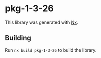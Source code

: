 # pkg-1-3-26

This library was generated with [Nx](https://nx.dev).

## Building

Run `nx build pkg-1-3-26` to build the library.
